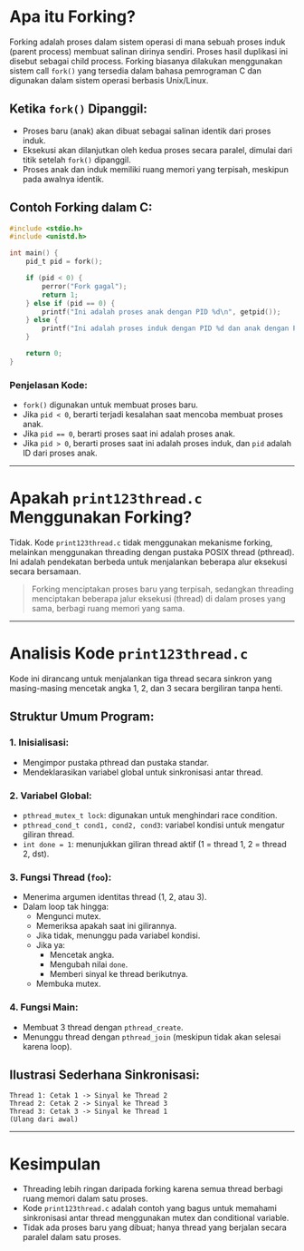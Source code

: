 # Apa itu Forking?

Forking adalah proses dalam sistem operasi di mana sebuah proses induk (parent process) membuat salinan dirinya sendiri. Proses hasil duplikasi ini disebut sebagai child process. Forking biasanya dilakukan menggunakan sistem call `fork()` yang tersedia dalam bahasa pemrograman C dan digunakan dalam sistem operasi berbasis Unix/Linux.

## Ketika `fork()` Dipanggil:

- Proses baru (anak) akan dibuat sebagai salinan identik dari proses induk.
- Eksekusi akan dilanjutkan oleh kedua proses secara paralel, dimulai dari titik setelah `fork()` dipanggil.
- Proses anak dan induk memiliki ruang memori yang terpisah, meskipun pada awalnya identik.

## Contoh Forking dalam C:

```c
#include <stdio.h>
#include <unistd.h>

int main() {
    pid_t pid = fork();

    if (pid < 0) {
        perror("Fork gagal");
        return 1;
    } else if (pid == 0) {
        printf("Ini adalah proses anak dengan PID %d\n", getpid());
    } else {
        printf("Ini adalah proses induk dengan PID %d dan anak dengan PID %d\n", getpid(), pid);
    }

    return 0;
}
```

### Penjelasan Kode:

- `fork()` digunakan untuk membuat proses baru.
- Jika `pid < 0`, berarti terjadi kesalahan saat mencoba membuat proses anak.
- Jika `pid == 0`, berarti proses saat ini adalah proses anak.
- Jika `pid > 0`, berarti proses saat ini adalah proses induk, dan `pid` adalah ID dari proses anak.

---

# Apakah `print123thread.c` Menggunakan Forking?

Tidak. Kode `print123thread.c` tidak menggunakan mekanisme forking, melainkan menggunakan threading dengan pustaka POSIX thread (pthread). Ini adalah pendekatan berbeda untuk menjalankan beberapa alur eksekusi secara bersamaan.

> Forking menciptakan proses baru yang terpisah, sedangkan threading menciptakan beberapa jalur eksekusi (thread) di dalam proses yang sama, berbagi ruang memori yang sama.

---

# Analisis Kode `print123thread.c`

Kode ini dirancang untuk menjalankan tiga thread secara sinkron yang masing-masing mencetak angka 1, 2, dan 3 secara bergiliran tanpa henti.

## Struktur Umum Program:

### 1. Inisialisasi:
- Mengimpor pustaka pthread dan pustaka standar.
- Mendeklarasikan variabel global untuk sinkronisasi antar thread.

### 2. Variabel Global:
- `pthread_mutex_t lock`: digunakan untuk menghindari race condition.
- `pthread_cond_t cond1, cond2, cond3`: variabel kondisi untuk mengatur giliran thread.
- `int done = 1`: menunjukkan giliran thread aktif (1 = thread 1, 2 = thread 2, dst).

### 3. Fungsi Thread (`foo`):
- Menerima argumen identitas thread (1, 2, atau 3).
- Dalam loop tak hingga:
  - Mengunci mutex.
  - Memeriksa apakah saat ini gilirannya.
  - Jika tidak, menunggu pada variabel kondisi.
  - Jika ya:
    - Mencetak angka.
    - Mengubah nilai `done`.
    - Memberi sinyal ke thread berikutnya.
  - Membuka mutex.

### 4. Fungsi Main:
- Membuat 3 thread dengan `pthread_create`.
- Menunggu thread dengan `pthread_join` (meskipun tidak akan selesai karena loop).

## Ilustrasi Sederhana Sinkronisasi:

```
Thread 1: Cetak 1 -> Sinyal ke Thread 2  
Thread 2: Cetak 2 -> Sinyal ke Thread 3  
Thread 3: Cetak 3 -> Sinyal ke Thread 1  
(Ulang dari awal)
```

---

# Kesimpulan

- Threading lebih ringan daripada forking karena semua thread berbagi ruang memori dalam satu proses.
- Kode `print123thread.c` adalah contoh yang bagus untuk memahami sinkronisasi antar thread menggunakan mutex dan conditional variable.
- Tidak ada proses baru yang dibuat; hanya thread yang berjalan secara paralel dalam satu proses.
